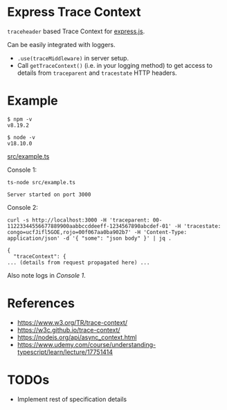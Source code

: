 # Express Trace Context

`traceheader` based Trace Context for [express.js](https://expressjs.com/).

Can be easily integrated with loggers.

- `.use(traceMiddleware)` in server setup.
- Call `getTraceContext()` (i.e. in your logging method) to get access to details from `traceparent` and `tracestate` HTTP headers.


# Example

```shell
$ npm -v
v8.19.2
```

```shell
$ node -v
v18.10.0
```

[src/example.ts](src/example.ts)

Console 1:
```shell
ts-node src/example.ts
```

```
Server started on port 3000
```

Console 2:
```shell
curl -s http://localhost:3000 -H 'traceparent: 00-11223344556677889900aabbccddeeff-1234567890abcdef-01' -H 'tracestate: congo=ucfJifl5GOE,rojo=00f067aa0ba902b7' -H 'Content-Type: application/json' -d '{ "some": "json body" }' | jq .
```

```
{
  "traceContext": {
... (details from request propagated here) ...
```

Also note logs in _Console 1_.

# References
- https://www.w3.org/TR/trace-context/
- https://w3c.github.io/trace-context/
- https://nodejs.org/api/async_context.html
- https://www.udemy.com/course/understanding-typescript/learn/lecture/17751414

# TODOs
- Implement rest of specification details
